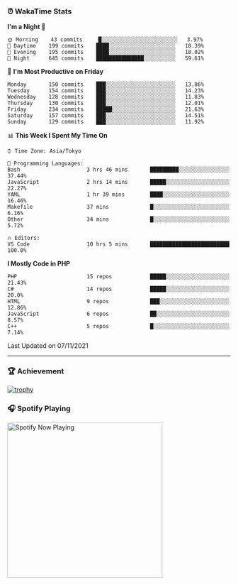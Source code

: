 ### ⏰ WakaTime Stats


<!--START_SECTION:waka-->
**I'm a Night 🦉** 

```text
🌞 Morning    43 commits     █░░░░░░░░░░░░░░░░░░░░░░░░   3.97% 
🌆 Daytime    199 commits    ████░░░░░░░░░░░░░░░░░░░░░   18.39% 
🌃 Evening    195 commits    ████░░░░░░░░░░░░░░░░░░░░░   18.02% 
🌙 Night      645 commits    ███████████████░░░░░░░░░░   59.61%

```
📅 **I'm Most Productive on Friday** 

```text
Monday       150 commits    ███░░░░░░░░░░░░░░░░░░░░░░   13.86% 
Tuesday      154 commits    ███░░░░░░░░░░░░░░░░░░░░░░   14.23% 
Wednesday    128 commits    ███░░░░░░░░░░░░░░░░░░░░░░   11.83% 
Thursday     130 commits    ███░░░░░░░░░░░░░░░░░░░░░░   12.01% 
Friday       234 commits    █████░░░░░░░░░░░░░░░░░░░░   21.63% 
Saturday     157 commits    ███░░░░░░░░░░░░░░░░░░░░░░   14.51% 
Sunday       129 commits    ███░░░░░░░░░░░░░░░░░░░░░░   11.92%

```


📊 **This Week I Spent My Time On** 

```text
⌚︎ Time Zone: Asia/Tokyo

💬 Programming Languages: 
Bash                     3 hrs 46 mins       █████████░░░░░░░░░░░░░░░░   37.44% 
JavaScript               2 hrs 14 mins       █████░░░░░░░░░░░░░░░░░░░░   22.27% 
YAML                     1 hr 39 mins        ████░░░░░░░░░░░░░░░░░░░░░   16.46% 
Makefile                 37 mins             █░░░░░░░░░░░░░░░░░░░░░░░░   6.16% 
Other                    34 mins             █░░░░░░░░░░░░░░░░░░░░░░░░   5.72%

🔥 Editors: 
VS Code                  10 hrs 5 mins       █████████████████████████   100.0%

```

**I Mostly Code in PHP** 

```text
PHP                      15 repos            █████░░░░░░░░░░░░░░░░░░░░   21.43% 
C#                       14 repos            █████░░░░░░░░░░░░░░░░░░░░   20.0% 
HTML                     9 repos             ███░░░░░░░░░░░░░░░░░░░░░░   12.86% 
JavaScript               6 repos             ██░░░░░░░░░░░░░░░░░░░░░░░   8.57% 
C++                      5 repos             █░░░░░░░░░░░░░░░░░░░░░░░░   7.14%

```



 Last Updated on 07/11/2021
<!--END_SECTION:waka-->

---

### 🏆 Achievement

[![trophy](https://github-profile-trophy.vercel.app/?username=Slime-hatena&theme=flat&no-bg=true&no-frame=true&column=8)](https://github.com/ryo-ma/github-profile-trophy)

### 🎧 Spotify Playing

[<img src="https://spotify-now-playing-slime-hatena.vercel.app/api/spotify-playing" alt="Spotify Now Playing" width="350" />](https://open.spotify.com/user/slime_hatena)

<!--
**Slime-hatena/Slime-hatena** is a ✨ _special_ ✨ repository because its `README.md` (this file) appears on your GitHub profile.

Here are some ideas to get you started:

- 🔭 I’m currently working on ...
- 🌱 I’m currently learning ...
- 👯 I’m looking to collaborate on ...
- 🤔 I’m looking for help with ...
- 💬 Ask me about ...
- 📫 How to reach me: ...
- 😄 Pronouns: ...
- ⚡ Fun fact: ...
-->

